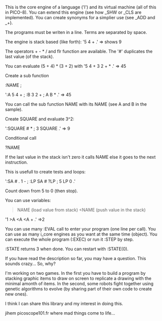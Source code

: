 This is the core engine of a language ('I') and its virtual machine (all of this in PICO-8).
You can extend this engine (see how _SHW or _CLS are implemented).
You can create synonyms for a simplier use (see _ADD and _+).

The programs must be writen in a line. Terms are separated by space.

The engine is stack based (like forth): '5 4 + .' => shows 9

The operators + - * / and flr function are available.
The '#' duplicates the last value (of the stack).

You can evaluate (5 + 4) * (3 + 2) with '5 4 + 3 2 + * .' => 45

Create a sub function

:NAME <sequence of instructions> ;

':A 5 4 + ; :B 3 2 + ; A B * .' => 45

You can call the sub function NAME with its NAME (see A and B in the sample).

Create SQUARE and evaluate 3^2:

':SQUARE # * ; 3 SQUARE .' => 9

Conditional call

?NAME

If the last value in the stack isn't zero it calls NAME else it goes to the next instruction.

This is usefull to create tests and loops:

':SA # . 1 - ; :LP SA # ?LP ; 5 LP 0 .'

Count down from 5 to 0 (then stop).

You can use variables:
>NAME (load value from stack)
<NAME (push value in the stack)

'1 >A <A <A + .' =>2

You can use many :EVAL call to enter your program (one line per call).
You can use as many i_core engines as you want at the same time (object).
You can execute the whole program (:EXEC) or run it :STEP by step.

:STATE returns 3 when done. You can restart with :STATE(0).

If you have read the description so far, you may have a question.
This sounds crazy... So, why?

I'm working on two games. In the first you have to build a program by stacking graphic items to draw on screen to replicate a drawing with the minimal amonth of items. In the second, some robots fight together using genetic algorithms to evolve (by sharing part of their own code to create new ones).

I think I can share this library and my interest in doing this.

jihem
picoscope101.fr where mad things come to life...